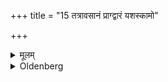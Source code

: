 +++
title = "15 तत्रावसानं प्राग्द्वारं यशस्कामो"

+++

<details><summary>मूलम्</summary>

तत्रावसानं प्राग्द्वारं यशस्कामो बलकामः कुर्वीत १५
</details>

<details><summary>Oldenberg</summary>

15. On such (ground) one who is desirous of fame or strength, should build his house with its door to the east;
</details>
